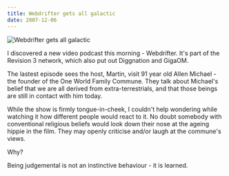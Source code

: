 ```yaml
---
title: Webdrifter gets all galactic
date: 2007-12-06
---
```


![Webdrifter gets all galactic](https://source.unsplash.com/9ZQzrLWV52M/1600x900)

I discovered a new video podcast this morning - Webdrifter. It's part of the Revision 3 network, which also put out Diggnation and GigaOM.

The lastest episode sees the host, Martin, visit 91 year old Allen Michael - the founder of the One World Family Commune. They talk about Michael's belief that we are all derived from extra-terrestrials, and that those beings are still in contact with him today.

While the show is firmly tongue-in-cheek, I couldn't help wondering while watching it how different people would react to it. No doubt somebody with conventional religious beliefs would look down their nose at the ageing hippie in the film. They may openly criticise and/or laugh at the commune's views.

Why?

Being judgemental is not an instinctive behaviour - it is learned.